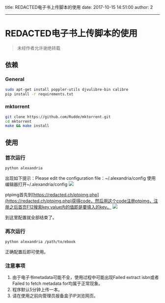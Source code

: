 title: REDACTED电子书上传脚本的使用
date: 2017-10-15 14:51:00
author: 2


---
# REDACTED电子书上传脚本的使用
> 未经作者允许谢绝转载

## 依赖

### General
```bash
sudo apt-get install poppler-utils djvulibre-bin calibre
pip install -r requirements.txt
```

### mktorrent
```bash
git clone https://github.com/Rudde/mktorrent.git
cd mktorrent
make && make install
```

## 使用

### 首次运行
```bash
python alexandria
```
出现如下提示：Please edit the configuration file：~/.alexandria/config
使用编辑器打开~/.alexandria/config
![](https://ptpimg.me/668efx.png)

ptpimg首先到[https://redacted.ch/ptpimg.php](https://redacted.ch/ptpimg.php)获得code，然后用这个code注册ptpimg，注册之后首页F12搜索key,value内的值即是要填入的key。
![](https://ptpimg.me/ykvmuv.png)

到这里配置就全部结束了。

### 再次运行
```bash
python alexandria /path/to/ebook
```
正确配置后即可使用。

### 注意事项
1. 由于电子书metadata可能不全，使用过程中可能出现Failed extract isbn或者Failed to fetch metadata for均属于正常现象。
2. 程序默认5分钟上传一本。
3. 请在使用之前向管理员报备盒子IP浏览网页。